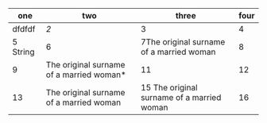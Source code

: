 | one        | two                              | three     | four |
|------------|----------------------------------|-----------|------|
| dfdfdf     | *2*                              | 3         | 4    |
| 5 String | 6                                | 7The original surname of a married woman     | 8    |
| 9          | The original surname of a married woman* | 11        | 12   |
| 13         | The original surname of a married woman           | 15 The original surname of a married woman | 16   |